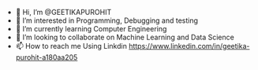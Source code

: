 - 👋 Hi, I’m @GEETIKAPUROHIT
- 👀 I’m interested in Programming, Debugging and testing
- 🌱 I’m currently learning Computer Engineering 
- 💞️ I’m looking to collaborate on Machine Learning and Data Science
- 📫 How to reach me Using Linkdin https://www.linkedin.com/in/geetika-purohit-a180aa205

<!---
GEETIKAPUROHIT/GEETIKAPUROHIT is a ✨ special ✨ repository because its `README.md` (this file) appears on your GitHub profile.
You can click the Preview link to take a look at your changes.
--->
